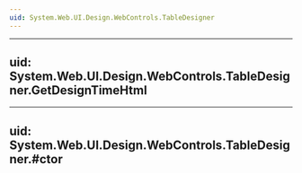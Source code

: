 ```yaml
---
uid: System.Web.UI.Design.WebControls.TableDesigner
---
```


---
uid: System.Web.UI.Design.WebControls.TableDesigner.GetDesignTimeHtml
---

---
uid: System.Web.UI.Design.WebControls.TableDesigner.#ctor
---
